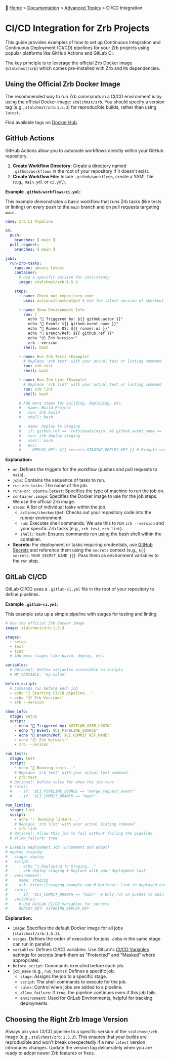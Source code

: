 🔖 [Home](../../README.md) > [Documentation](../README.md) > [Advanced Topics](./README.md) > CI/CD Integration

# CI/CD Integration for Zrb Projects

This guide provides examples of how to set up Continuous Integration and Continuous Deployment (CI/CD) pipelines for your Zrb projects using popular platforms like GitHub Actions and GitLab CI.

The key principle is to leverage the official Zrb Docker image (`stalchmst/zrb`) which comes pre-installed with Zrb and its dependencies.

## Using the Official Zrb Docker Image

The recommended way to run Zrb commands in a CI/CD environment is by using the official Docker image: `stalchmst/zrb`. You should specify a version tag (e.g., `stalchmst/zrb:1.5.3`) for reproducible builds, rather than using `latest`.

Find available tags on [Docker Hub](https://hub.docker.com/r/stalchmst/zrb/tags).

## GitHub Actions

GitHub Actions allow you to automate workflows directly within your GitHub repository.

1.  **Create Workflow Directory:** Create a directory named `.github/workflows` in the root of your repository if it doesn't exist.
2.  **Create Workflow File:** Inside `.github/workflows`, create a YAML file (e.g., `main.yml` or `ci.yml`).

**Example `.github/workflows/ci.yml`:**

This example demonstrates a basic workflow that runs Zrb tasks (like tests or linting) on every push to the `main` branch and on pull requests targeting `main`.

```yaml
name: Zrb CI Pipeline

on:
  push:
    branches: [ main ]
  pull_request:
    branches: [ main ]

jobs:
  run-zrb-tasks:
    runs-on: ubuntu-latest
    container:
      # Use a specific version for consistency
      image: stalchmst/zrb:1.5.3 

    steps:
      - name: Check out repository code
        uses: actions/checkout@v4 # Use the latest version of checkout action

      - name: Show Environment Info
        run: |
          echo "🏃 Triggered by: ${{ github.actor }}"
          echo "🎉 Event: ${{ github.event_name }}"
          echo "🐧 Runner OS: ${{ runner.os }}"
          echo "🌲 Branch/Ref: ${{ github.ref }}"
          echo "📦 Zrb Version:"
          zrb --version
        shell: bash

      - name: Run Zrb Tests (Example)
        # Replace 'zrb test' with your actual test or linting command
        run: zrb test 
        shell: bash

      - name: Run Zrb Lint (Example)
        # Replace 'zrb lint' with your actual test or linting command
        run: zrb lint
        shell: bash

      # Add more steps for building, deploying, etc.
      # - name: Build Project
      #   run: zrb build
      #   shell: bash

      # - name: Deploy to Staging
      #   if: github.ref == 'refs/heads/main' && github.event_name == 'push'
      #   run: zrb deploy staging
      #   shell: bash
      #   env:
      #     DEPLOY_KEY: ${{ secrets.STAGING_DEPLOY_KEY }} # Example secret
```

**Explanation:**

*   `on`: Defines the triggers for the workflow (pushes and pull requests to `main`).
*   `jobs`: Contains the sequence of tasks to run.
*   `run-zrb-tasks`: The name of the job.
*   `runs-on: ubuntu-latest`: Specifies the type of machine to run the job on.
*   `container.image`: Specifies the Docker image to use for the job steps. We use the official Zrb image.
*   `steps`: A list of individual tasks within the job.
    *   `actions/checkout@v4`: Checks out your repository code into the runner environment.
    *   `run`: Executes shell commands. We use this to run `zrb --version` and your specific Zrb tasks (e.g., `zrb test`, `zrb lint`).
    *   `shell: bash`: Ensures commands run using the bash shell within the container.
*   **Secrets:** For deployment or tasks requiring credentials, use [GitHub Secrets](https://docs.github.com/en/actions/security-guides/using-secrets-in-github-actions) and reference them using the `secrets` context (e.g., `${{ secrets.YOUR_SECRET_NAME }}`). Pass them as environment variables to the `run` step.

## GitLab CI/CD

GitLab CI/CD uses a `.gitlab-ci.yml` file in the root of your repository to define pipelines.

**Example `.gitlab-ci.yml`:**

This example sets up a simple pipeline with stages for testing and linting.

```yaml
# Use the official Zrb Docker image
image: stalchmst/zrb:1.5.3

stages:
  - setup
  - test
  - lint
  # Add more stages like build, deploy, etc.

variables:
  # Optional: Define variables accessible in scripts
  # MY_VARIABLE: "my-value"

before_script:
  # Commands run before each job
  - echo "🚀 Starting CI/CD pipeline..."
  - echo "📦 Zrb Version:"
  - zrb --version

show_info:
  stage: setup
  script:
    - echo "🏃 Triggered by: $GITLAB_USER_LOGIN"
    - echo "🎉 Event: $CI_PIPELINE_SOURCE"
    - echo "🌲 Branch/Ref: $CI_COMMIT_REF_NAME"
    - echo "📦 Zrb Version:"
    - zrb --version

run_tests:
  stage: test
  script:
    - echo "🧪 Running tests..."
    # Replace 'zrb test' with your actual test command
    - zrb test
  # Optional: Define rules for when the job runs
  # rules:
  #   - if: '$CI_PIPELINE_SOURCE == "merge_request_event"'
  #   - if: '$CI_COMMIT_BRANCH == "main"'

run_linting:
  stage: lint
  script:
    - echo "✨ Running linters..."
    # Replace 'zrb lint' with your actual linting command
    - zrb lint
  # Optional: Allow this job to fail without failing the pipeline
  # allow_failure: true

# Example Deployment Job (uncomment and adapt)
# deploy_staging:
#   stage: deploy
#   script:
#     - echo "🚀 Deploying to Staging..."
#     - zrb deploy staging # Replace with your deployment task
#   environment:
#     name: staging
#     url: https://staging.example.com # Optional: Link to deployed environment
#   rules:
#     - if: '$CI_COMMIT_BRANCH == "main"' # Only run on pushes to main
#   variables:
#     # Use GitLab CI/CD Variables for secrets
#     DEPLOY_KEY: $STAGING_DEPLOY_KEY 
```

**Explanation:**

*   `image`: Specifies the default Docker image for all jobs (`stalchmst/zrb:1.5.3`).
*   `stages`: Defines the order of execution for jobs. Jobs in the same stage can run in parallel.
*   `variables`: Defines CI/CD variables. Use GitLab's [CI/CD Variables](https://docs.gitlab.com/ee/ci/variables/) settings for secrets (mark them as "Protected" and "Masked" where appropriate).
*   `before_script`: Commands executed before each job.
*   `job_name` (e.g., `run_tests`): Defines a specific job.
    *   `stage`: Assigns the job to a specific stage.
    *   `script`: The shell commands to execute for the job.
    *   `rules`: Control when jobs are added to a pipeline.
    *   `allow_failure`: If `true`, the pipeline continues even if this job fails.
    *   `environment`: Used for GitLab Environments, helpful for tracking deployments.

## Choosing the Right Zrb Image Version

Always pin your CI/CD pipeline to a specific version of the `stalchmst/zrb` image (e.g., `stalchmst/zrb:1.5.3`). This ensures that your builds are reproducible and won't break unexpectedly if a new `latest` version introduces changes. Update the version tag deliberately when you are ready to adopt newer Zrb features or fixes.